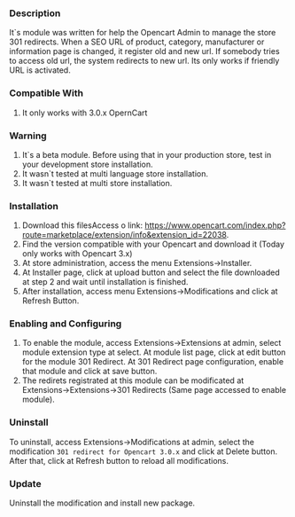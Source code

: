 ### Description

It`s module was written for help the Opencart Admin to manage the store 301 redirects. When a SEO URL of product, category, manufacturer or information page is changed, it register old and new url. If somebody tries to access old url, the system redirects to new url. Its only works if friendly URL is activated.

### Compatible With
1. It only works with 3.0.x OpernCart

### Warning

1. It`s a beta module. Before using that in your production store, test in your development store installation.
2. It wasn`t tested at multi language store installation.
2. It wasn`t tested at multi store installation.

### Installation

 1. Download this filesAccess o link: https://www.opencart.com/index.php?route=marketplace/extension/info&extension_id=22038.
 2. Find the version compatible with your Opencart and download it (Today only works with Opencart 3.x)
 3. At store administration, access the menu Extensions->Installer.
 4. At Installer page, click at upload button and select the file downloaded at step 2 and wait until installation is finished.
 5. After installation, access menu Extensions->Modifications and click at Refresh Button.
 
 
### Enabling and Configuring

1. To enable the module, access Extensions->Extensions at admin, select module extension type at select. At module list page, click at edit button for the module 301 Redirect. At 301 Redirect page configuration, enable that module and click at save button.
2. The redirets registrated at this module can be modificated at Extensions->Extensions->301 Redirects (Same page accessed to enable module).
 
### Uninstall

To uninstall, access Extensions->Modifications at admin, select the modification `301 redirect for Opencart 3.0.x` and click at Delete button. After that, click at Refresh button to reload all modifications.

### Update

Uninstall the modification and install new package.
